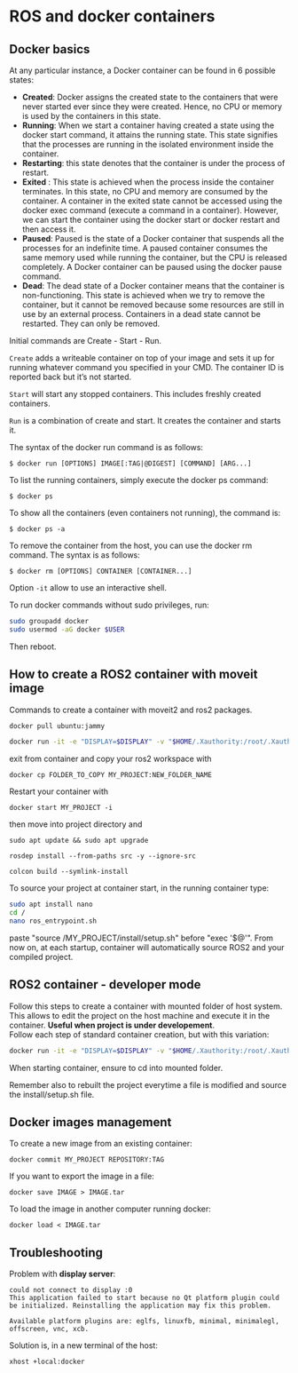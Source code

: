 # ROS and docker containers 

## Docker basics

At any particular instance, a Docker container can be found in 6 possible states:

* **Created**: Docker assigns the created state to the containers that were never started ever since they were created. Hence, no CPU or memory is used by the containers in this state.
* **Running**: When we start a container having created a state using the docker start command, it attains the running state.
This state signifies that the processes are running in the isolated environment inside the container.
* **Restarting**: this state denotes that the container is under the process of restart. 
* **Exited** : This state is achieved when the process inside the container terminates. In this state, no CPU and memory are consumed by the container. A container in the exited state cannot be accessed using the docker exec command (execute a command in a container). However, we can start the container using the docker start or docker restart and then access it.
* **Paused**: Paused is the state of a Docker container that suspends all the processes for an indefinite time. A paused container consumes the same memory used while running the container, but the CPU is released completely. 
A Docker container can be paused using the docker pause command.
* **Dead**: The dead state of a Docker container means that the container is non-functioning. This state is achieved when we try to remove the container, but it cannot be removed because some resources are still in use by an external process. Containers in a dead state cannot be restarted. They can only be removed.

Initial commands are Create - Start - Run.

`Create` adds a writeable container on top of your image and sets it up for running whatever command you specified in your CMD. The container ID is reported back but it’s not started.

`Start` will start any stopped containers. This includes freshly created containers.

`Run` is a combination of create and start. It creates the container and starts it.


The syntax of the docker run command is as follows:
 
    $ docker run [OPTIONS] IMAGE[:TAG|@DIGEST] [COMMAND] [ARG...]


To list the running containers, simply execute the docker ps command:

    $ docker ps

To show all the containers (even containers not running), the command is:

    $ docker ps -a

To remove the container from the host, you can use the docker rm command. The syntax is as follows:

    $ docker rm [OPTIONS] CONTAINER [CONTAINER...]


Option `-it` allow to use an interactive shell. 

To run docker commands without sudo privileges, run:
```bash
sudo groupadd docker
sudo usermod -aG docker $USER
```
Then reboot. 


## How to create a ROS2 container with moveit image

Commands to create a container with moveit2 and ros2 packages.  

``` bash
docker pull ubuntu:jammy

docker run -it -e "DISPLAY=$DISPLAY" -v "$HOME/.Xauthority:/root/.Xauthority:ro" --name MY_PROJECT --network host moveit/moveit2:humble-release
```
exit from container and copy your ros2 workspace with 

    docker cp FOLDER_TO_COPY MY_PROJECT:NEW_FOLDER_NAME

Restart your container with
    
    docker start MY_PROJECT -i

then move into project directory and 

```
sudo apt update && sudo apt upgrade

rosdep install --from-paths src -y --ignore-src

colcon build --symlink-install
```

To source your project at container start, in the running container type:

```bash
sudo apt install nano
cd /
nano ros_entrypoint.sh
```

paste "source /MY_PROJECT/install/setup.sh" before "exec '$@'". From now on, at each startup, container will automatically source ROS2 and your compiled project.  



## ROS2 container - developer mode

Follow this steps to create a container with mounted folder of host system. This allows to edit the project on the host machine and execute it in the container. **Useful when project is under developement**.  
Follow each step of standard container creation, but with this variation:
```bash
docker run -it -e "DISPLAY=$DISPLAY" -v "$HOME/.Xauthority:/root/.Xauthority:ro" --mount src="$(pwd)",target=/MY_DISK,type=bind --name MY_PROJECT --network host moveit/moveit2:humble-release
```

When starting container, ensure to cd into mounted folder.

Remember also to rebuilt the project everytime a file is modified and source the install/setup.sh file.  


## Docker images management
To create a new image from an existing container:

    docker commit MY_PROJECT REPOSITORY:TAG

If you want to export the image in a file:

    docker save IMAGE > IMAGE.tar

To load the image in another computer running docker:
    
    docker load < IMAGE.tar

## Troubleshooting
Problem with **display server**:
```
could not connect to display :0
This application failed to start because no Qt platform plugin could be initialized. Reinstalling the application may fix this problem.

Available platform plugins are: eglfs, linuxfb, minimal, minimalegl, offscreen, vnc, xcb. 
```
Solution is, in a new terminal of the host:

    xhost +local:docker 



